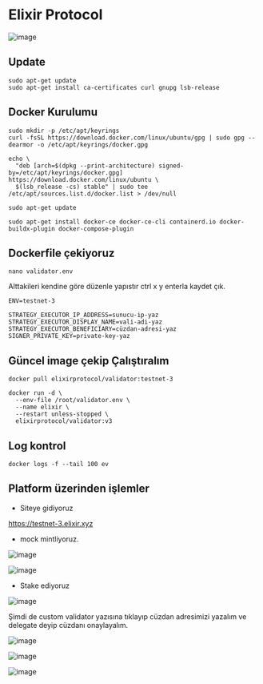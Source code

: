 # Elixir Protocol
![image](https://github.com/user-attachments/assets/e94a51db-d20a-423b-a8d4-df75a79af8e0)

## Update
```
sudo apt-get update
sudo apt-get install ca-certificates curl gnupg lsb-release
```

## Docker Kurulumu
```
sudo mkdir -p /etc/apt/keyrings
curl -fsSL https://download.docker.com/linux/ubuntu/gpg | sudo gpg --dearmor -o /etc/apt/keyrings/docker.gpg
```

```
echo \
  "deb [arch=$(dpkg --print-architecture) signed-by=/etc/apt/keyrings/docker.gpg] https://download.docker.com/linux/ubuntu \
  $(lsb_release -cs) stable" | sudo tee /etc/apt/sources.list.d/docker.list > /dev/null
```
```
sudo apt-get update
```
```
sudo apt-get install docker-ce docker-ce-cli containerd.io docker-buildx-plugin docker-compose-plugin
```


## Dockerfile çekiyoruz

```
nano validator.env
```
Alttakileri kendine göre düzenle yapıstır ctrl x y enterla kaydet çık. 
```
ENV=testnet-3

STRATEGY_EXECUTOR_IP_ADDRESS=sunucu-ip-yaz
STRATEGY_EXECUTOR_DISPLAY_NAME=vali-adi-yaz
STRATEGY_EXECUTOR_BENEFICIARY=cüzdan-adresi-yaz
SIGNER_PRIVATE_KEY=private-key-yaz
```
## Güncel image çekip Çalıştıralım
```
docker pull elixirprotocol/validator:testnet-3
```
```
docker run -d \
  --env-file /root/validator.env \
  --name elixir \
  --restart unless-stopped \
  elixirprotocol/validator:v3
```
## Log kontrol
```
docker logs -f --tail 100 ev
```
## Platform üzerinden işlemler

- Siteye gidiyoruz
 
https://testnet-3.elixir.xyz

- mock mintliyoruz.

![image](https://github.com/user-attachments/assets/372d88f9-4764-4edb-9d67-b3970853611d)

![image](https://github.com/user-attachments/assets/a8df72f0-609a-4bd1-84da-dcd51b6206aa)

- Stake ediyoruz

![image](https://github.com/user-attachments/assets/29154f78-0b07-4cd8-8bbb-7d0ec8963e3f)


Şimdi de custom validator yazısına tıklayıp cüzdan adresimizi yazalım ve delegate deyip cüzdanı onaylayalım.

![image](https://github.com/user-attachments/assets/66ac61b9-9bf2-4641-8ed0-8220630ad5b7)


![image](https://github.com/user-attachments/assets/f0845b42-b7fc-4d27-83dc-668cf8ae60c5)

![image](https://github.com/user-attachments/assets/2570ca14-5efc-422c-ad99-6b81dbf5ee97)




